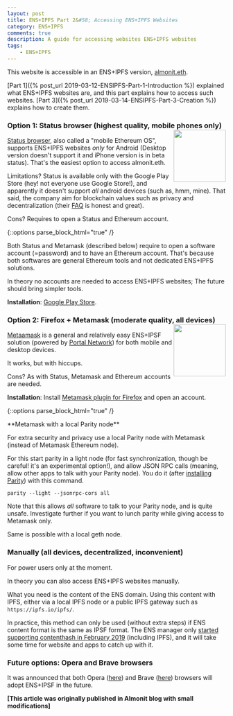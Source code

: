 ```yaml
---
layout: post
title: ENS+IPFS Part 2&#58; Accessing ENS+IPFS Websites
category: ENS+IPFS
comments: true
description: A guide for accessing websites ENS+IPFS websites
tags:
    - ENS+IPFS
---
```

This website is accessible in an ENS+IPFS version, [almonit.eth](http://almonit.eth/). 

[Part 1]({% post_url 2019-03-12-ENSIPFS-Part-1-Introduction %}) explained what ENS+IPFS websites are, and this part explains how to access such websites. [Part 3]({% post_url 2019-03-14-ENSIPFS-Part-3-Creation %}) explains how to create them.

### Option 1: Status browser (highest quality, mobile phones only)  <img style="width: 120px; float:right;" src="{{ site.baseurl }}/resources/images/ENSIPFS/status.png">
[Status browser](https://status.im/), also called a "mobile Ethereum OS", supports ENS+IPFS websites *only* for Android (Desktop version doesn't support it and iPhone version is in beta status). That's the easiest option to access almonit.eth.

Limitations? Status is available only with the Google Play Store (hey! not everyone use Google Store!), and apparently it doesn't support *all* android devices (such as, hmm, mine). That said, the company aim for blockchain values such as privacy and decentralization (their [FAQ](https://status.im/docs/FAQs.html) is honest and great).
 
Cons? Requires to open a Status and Ethereum account.

{::options parse_block_html="true" /}
<div class="success alert">
Both Status and Metamask (described below) require to open a software account (=password) and to have an Ethereum account. That's because both softwares are general Ethereum tools and not dedicated ENS+IPFS solutions.

In theory no accounts are needed to access ENS+IPFS websites; The future should bring simpler tools.
</div>

**Installation**: [Google Play Store](https://play.google.com/store/apps/details?id=im.status.ethereum).

### Option 2: Firefox + Metamask (moderate quality, all devices)<img style="width: 120px; float:right;" src="{{ site.baseurl }}/resources/images/ENSIPFS/metamask.png">

[Metaamask](https://metamask.io/) is a general and relatively easy ENS+IPSF solution (powered by [Portal Network](https://www.portal.network/)) for both mobile and desktop devices.

It works, but with hiccups. 

Cons? As with Status, Metamask and Ethereum accounts are needed. 

**Installation**: Install [Metamask plugin for Firefox](https://addons.mozilla.org/en-US/firefox/addon/ether-metamask/) and open an account.

{::options parse_block_html="true" /}
<div class="success alert">
**Metamask with a local Parity node** 

For extra security and privacy use a local Parity node with Metamask (instead of Metamask Ethereum node).

For this start parity in a light node (for fast synchronization, though be careful! it's an experimental option!), and allow JSON RPC calls (meaning, allow other apps to talk with your Parity node). You do it (after [installing Parity](https://wiki.parity.io/Setup)) with this command.
```
parity --light --jsonrpc-cors all
```
Note that this allows *all* software to talk to your Parity node, and is quite unsafe. Investigate further if you want to lunch parity while giving access to Metamask only.

Same is possible with a local geth node.
</div>

### Manually (all devices, decentralized, inconvenient)
<div class="note alert">
For power users only at the moment.
</div>

In theory you can also access ENS+IPFS websites manually.

What you need is the content of the ENS domain. Using this content with IPFS, either via a local IPFS node or a public IPFS gateway such as
`https://ipfs.io/ipfs/`.

In practice, this method can only be used (without extra steps) if ENS content format is the same as IPSF format. The ENS manager only [started supporting contenthash in February 2019](https://medium.com/the-ethereum-name-service/the-new-ens-manager-now-supports-eip1577-contenthash-82e2d6724fae) (including IPFS), and it will take some time for website and apps to catch up with it.

### Future options: Opera and Brave browsers
It was announced that both Opera ([here](https://twitter.com/ensdomains/status/1102884419017297921)) and Brave ([here](https://twitter.com/ensdomains/status/1105565560224563202?s=19)) browsers will adopt ENS+IPSF in the future.

**[This article was originally published in Almonit blog with small modifications]**